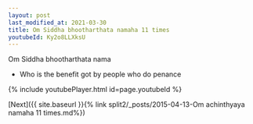 ```yaml
---
layout: post
last_modified_at: 2021-03-30
title: Om Siddha bhootharthata namaha 11 times
youtubeId: Ky2o8LLXksU
---
```

 
 
Om Siddha bhootharthata nama 
 
 -  Who is the benefit got by people who do penance 
 
  
 
  
 
 
 
 
 
 


{% include youtubePlayer.html id=page.youtubeId %}
 
[Next]({{ site.baseurl }}{% link  split2/_posts/2015-04-13-Om achinthyaya namaha 11 times.md%})
 
